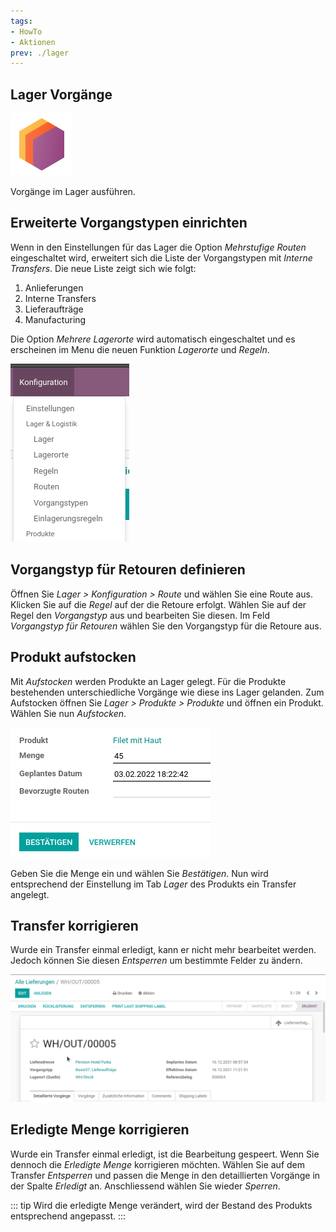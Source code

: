 ```yaml
---
tags:
- HowTo
- Aktionen
prev: ./lager
---
```

## Lager Vorgänge
![icons_odoo_stock](assets/icons_odoo_stock.png)

Vorgänge im Lager ausführen.

## Erweiterte Vorgangstypen einrichten

Wenn in den Einstellungen für das Lager die Option *Mehrstufige Routen* eingeschaltet wird, erweitert sich die Liste der Vorgangstypen mit *Interne Transfers*. Die neue Liste zeigt sich wie folgt:

1. Anlieferungen
2. Interne Transfers
3. Lieferaufträge
4. Manufacturing

Die Option *Mehrere Lagerorte* wird automatisch eingeschaltet und es erscheinen im Menu die neuen Funktion *Lagerorte* und *Regeln*.

![](assets/Lager%20Erweitertes%20Menu.png)

## Vorgangstyp für Retouren definieren

Öffnen Sie *Lager > Konfiguration > Route* und wählen Sie eine Route aus. Klicken Sie auf die *Regel* auf der die Retoure erfolgt. Wählen Sie auf der Regel den *Vorgangstyp* aus und bearbeiten Sie diesen. Im Feld *Vorgangstyp für Retouren* wählen Sie den Vorgangstyp für die Retoure aus.

## Produkt aufstocken

Mit *Aufstocken* werden Produkte an Lager gelegt. Für die Produkte bestehenden unterschiedliche Vorgänge wie diese ins Lager gelanden. Zum Aufstocken öffnen Sie *Lager > Produkte > Produkte* und öffnen ein Produkt. Wählen Sie nun *Aufstocken*.

![](assets/Lager%20Produkt%20aufstocken.png)

Geben Sie die Menge ein und wählen Sie *Bestätigen*. Nun wird entsprechend der Einstellung im Tab *Lager* des Produkts ein Transfer angelegt.

## Transfer korrigieren

Wurde ein Transfer einmal erledigt, kann er nicht mehr bearbeitet werden. Jedoch können Sie diesen *Entsperren* um bestimmte Felder zu ändern.

![Lager Transfer entsperren](assets/Lager%20Transfer%20entsperren.gif)

## Erledigte Menge korrigieren

Wurde ein Transfer einmal erledigt, ist die Bearbeitung gespeert. Wenn Sie dennoch die *Erledigte Menge* korrigieren möchten. Wählen Sie auf dem Transfer *Entsperren* und passen die Menge in den detaillierten Vorgänge in der Spalte *Erledigt* an. Anschliessend wählen Sie wieder *Sperren*.

::: tip
Wird die erledigte Menge verändert, wird der Bestand des Produkts entsprechend angepasst.
:::